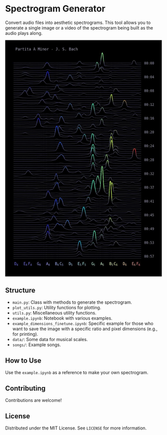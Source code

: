 # Spectrogram Generator

Convert audio files into aesthetic spectrograms. This tool allows you to generate a single image or a video of the spectrogram being built as the audio plays along.

![Spectrogram Example](example_plot/Bach_A_minor_1080x720.jpg)

## Structure

- `main.py`: Class with methods to generate the spectrogram.
- `plot_utils.py`: Utility functions for plotting.
- `utils.py`: Miscellaneous utility functions.
- `example.ipynb`: Notebook with various examples.
- `example_dimensions_finetune.ipynb`: Specific example for those who want to save the image with a specific ratio and pixel dimensions (e.g., for printing).
- `data/`: Some data for musical scales.
- `songs/`: Example songs.

## How to Use

Use the `example.ipynb` as a reference to make your own spectrogram.

## Contributing

Contributions are welcome! 

## License

Distributed under the MIT License. See `LICENSE` for more information.
